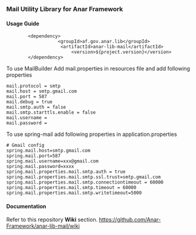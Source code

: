 ### Mail Utility Library for Anar Framework

#### Usage Guide

```
		<dependency>
	               <groupId>af.gov.anar.lib</groupId>
	                <artifactId>anar-lib-mail</artifactId>
                        <version>${project.version}</version>
		</dependency>

```

To use MailBuilder Add mail.properties in resources file and add following properties

```$xslt
mail.protocol = smtp
mail.host = smtp.gmail.com
mail.port = 587
mail.debug = true
mail.smtp.auth = false
mail.smtp.starttls.enable = false
mail.username =
mail.password =
```

To use spring-mail add following properties in application.properties 

```$xslt
# Gmail config
spring.mail.host=smtp.gmail.com
spring.mail.port=587
spring.mail.username=xxx@gmail.com
spring.mail.password=xxxx
spring.mail.properties.mail.smtp.auth = true
spring.mail.properties.mail.smtp.ssl.trust=smtp.gmail.com
spring.mail.properties.mail.smtp.connectiontimeout = 60000
spring.mail.properties.mail.smtp.timeout = 60000
spring.mail.properties.mail.smtp.writetimeout=5000

```
#### Documentation

Refer to this repository **Wiki** section.
https://github.com/Anar-Framework/anar-lib-mail/wiki